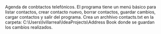 Agenda de conbtactos telefónicos.
El programa tiene un menú básico para listar contactos, crear contacto nuevo, borrar contactos, guardar cambios, cargar contactos y salir del programa.
Crea un archhivo contacts.txt en la carpeta: C:\Users\lvillarreal\IdeaProjects\Address Book donde se guardan los cambios realizados.
